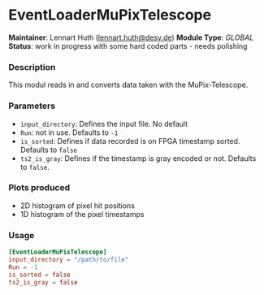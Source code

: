 # EventLoaderMuPixTelescope
**Maintainer**: Lennart Huth (lennart.huth@desy.de)
**Module Type**: *GLOBAL*  
**Status**: work in progress with some hard coded parts - needs polishing

### Description
This modul reads in and converts data taken with the MuPix-Telescope.

### Parameters
* `input_directory`: Defines the input file. No default
* `Run`: not in use. Defaults to `-1`
* `is_sorted`: Defines if data recorded is on FPGA timestamp
sorted. Defaults to `false`
* `ts2_is_gray`: Defines if the timestamp is gray encoded or not. Defaults to `false`.

### Plots produced

* 2D histogram of pixel hit positions
* 1D histogram of the pixel timestamps

### Usage
```toml
[EventLoaderMuPixTelescope]
input_directory = "/path/to/file"
Run = -1
is_sorted = false
ts2_is_gray = false

```
